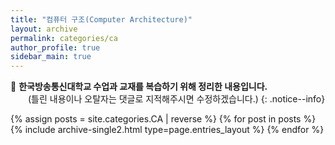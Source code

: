 ```yaml
---
title: "컴퓨터 구조(Computer Architecture)"
layout: archive
permalink: categories/ca
author_profile: true
sidebar_main: true
---
```


📝 **한국방송통신대학교 수업과 교재를 복습하기 위해 정리한 내용입니다.**
<br>
　　(틀린 내용이나 오탈자는 댓글로 지적해주시면 수정하겠습니다.)
{: .notice--info}

{% assign posts = site.categories.CA | reverse %}
{% for post in posts %} {% include archive-single2.html type=page.entries_layout %} {% endfor %}